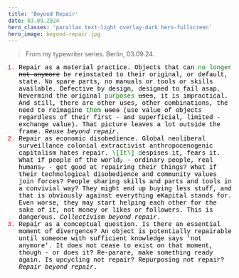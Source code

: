 ```yaml
---
title: 'Beyond Repair'
date: 03.09.2024
hero_classes: 'parallax text-light overlay-dark hero-fullscreen'
hero_image: beyond-repair.jpg
---
```


> From my typewriter series. Berlin, 03.09.24.

<ol style="font-family: courier, monospace;">
	<li style="color: red">
		<font style="color: black">
		Repair as a material practice. Objects that can <font style="color: green">no longer</font> <strike>not anymore</strike> be reinstated to their original, or default, state. No spare parts, no manuals or tools or skills available. Defective by design, designed to fail asap. Nevermind the original <font style="color: green">purposes</font> <strike>uses</strike>, it is impractical. And still, there are other uses, other combinations, the need to reimagine <font style="color: green">them</font> <strike>uses</strike> (use value of objects regardless of their first - and superficial, limited - exchange value). That picture leaves a lot outside the frame. <em>Reuse beyond repair</em>.
		</font>
	</li>
	<li style="color: red">
		<font style="color: black">
		Repair as economic disobedience. Global neoliberal surveillance colonial extractivist anthropocenogenic capitalism hates repair. <font style="color: green">\[It\] d</font>espises it, fears it. What if people of the world<strike>,</strike> - ordinary people, real humans<strike>,</strike> - get good at repairing their things? What if their technological disobedience and community values join forces? People sharing skills and parts and tools in a convivial way? They might end up buying less stuff, and that is obviously against everything <strike>c</strike>Kapital stands for. Even worse, they may start helping each other for the sake of it, not money or likes or followers. This is dangerous. <em>Collectivism beyond repair</em>.
		</font>
	</li>
	<li style="color: red">
		<font style="color: black;">
		Repair as a conceptual question. Is there an essential moment of divergence? An object is potentially repairable until someone with sufficient knowledge says 'not anymore'. It does not cease to exist on that moment, though - or does it? Re-parare, make something ready again. Is upcycling not repair? Repurposing not repair? <em>Repair beyond repair</em>.
		</font>
	</li>
</ol>